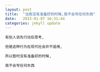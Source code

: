 ```yaml
---
layout: post
title:  "当我没有准备好的时候,我不会写任何东西"
date:   2015-01-07 16:31:44
categories: jekyll update
---
```


    有些人说先行动后思考, 

    但是这种行为在现代社会并不适用, 

    所以暂时没有准备好的时候,

    我不会写任何东西
